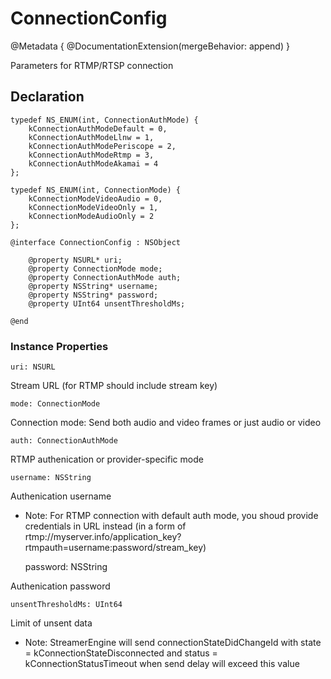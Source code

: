 # ConnectionConfig
@Metadata {
    @DocumentationExtension(mergeBehavior: append)
}

Parameters for RTMP/RTSP connection

## Declaration



    typedef NS_ENUM(int, ConnectionAuthMode) {
        kConnectionAuthModeDefault = 0,
        kConnectionAuthModeLlnw = 1,
        kConnectionAuthModePeriscope = 2,
        kConnectionAuthModeRtmp = 3,
        kConnectionAuthModeAkamai = 4
    };

    typedef NS_ENUM(int, ConnectionMode) {
        kConnectionModeVideoAudio = 0,
        kConnectionModeVideoOnly = 1,
        kConnectionModeAudioOnly = 2
    };

    @interface ConnectionConfig : NSObject

        @property NSURL* uri;
        @property ConnectionMode mode;
        @property ConnectionAuthMode auth;
        @property NSString* username;
        @property NSString* password;
        @property UInt64 unsentThresholdMs;

    @end



### Instance Properties
    uri: NSURL
Stream URL (for RTMP should include stream key)

    mode: ConnectionMode
Connection mode: Send both audio and video frames or just audio or video

    auth: ConnectionAuthMode

RTMP authenication or  provider-specific mode

    username: NSString

Authenication username
- Note: For RTMP connection with default auth mode, you shoud provide credentials in URL instead (in a form of rtmp://myserver.info/application_key?rtmpauth=username:password/stream_key)

    password: NSString

Authenication password

    unsentThresholdMs: UInt64 

Limit of unsent data
- Note: StreamerEngine will send connectionStateDidChangeId
with state = kConnectionStateDisconnected and status = kConnectionStatusTimeout
when send delay will exceed this value
